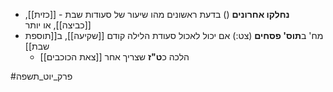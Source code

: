 * **נחלקו אחרונים** () בדעת ראשונים מהו שיעור של סעודות שבת - [[כזית]], [[כביצה]], או יותר
* מח' ב**תוס' פסחים** (צט:) אם יכול לאכול סעודת הלילה קודם [[שקיעה]], ב[[תוספת שבת]]
	* הלכה כ**ט"ז** שצריך אחר [[צאת הכוכבים]]

#פרק_יוט_תשפה 